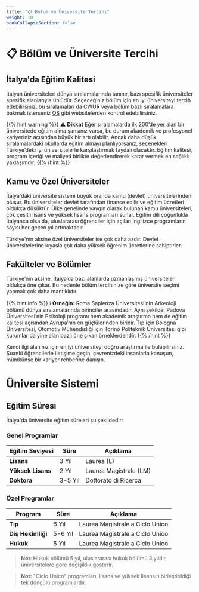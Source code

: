 ```yaml
---
title: "📋 Bölüm ve Üniversite Tercihi"
weight: 10
bookCollapseSection: false
---
```


# 📋 Bölüm ve Üniversite Tercihi

## İtalya'da Eğitim Kalitesi

İtalyan üniversiteleri dünya sıralamalarında tanınır, bazı spesifik üniversiteler spesifik alanlarıyla ünlüdür. Seçeceğiniz bölüm için en iyi üniversiteyi tercih edebilirsiniz, bu sıralamaları da [CWUR](https://cwur.org/2024.php) veya bölüm bazlı sıralamalara bakmak isterseniz [QS](https://www.topuniversities.com/subject-rankings) gibi websitelerden kontrol edebilirsiniz.

{{% hint warning %}}
⚠️ **Dikkat**
Eğer sıralamalarda ilk 200’de yer alan bir üniversitede eğitim alma şansınız varsa, bu durum akademik ve profesyonel kariyeriniz açısından büyük bir artı olabilir. Ancak daha düşük sıralamalardaki okullarda eğitim almayı planlıyorsanız, seçenekleri Türkiye’deki iyi üniversitelerle karşılaştırmak faydalı olacaktır. Eğitim kalitesi, program içeriği ve maliyeti birlikte değerlendirerek karar vermek en sağlıklı yaklaşımdır.
{{% /hint %}}

## Kamu ve Özel Üniversiteler

İtalya'daki üniversite sistemi büyük oranda kamu (devlet) üniversitelerinden oluşur. Bu üniversiteler devlet tarafından finanse edilir ve eğitim ücretleri oldukça düşüktür. Ülke genelinde yaygın olarak bulunan kamu üniversiteleri, çok çeşitli lisans ve yüksek lisans programları sunar. Eğitim dili çoğunlukla İtalyanca olsa da, uluslararası öğrenciler için açılan İngilizce programların sayısı her geçen yıl artmaktadır.

Türkiye'nin aksine özel üniversiteler ise çok daha azdır. Devlet üniversitelerine kıyasla çok daha yüksek öğrenim ücretlerine sahiptirler.

## Fakülteler ve Bölümler

Türkiye’nin aksine, İtalya’da bazı alanlarda uzmanlaşmış üniversiteler oldukça öne çıkar. Bu nedenle bölüm tercihinize göre üniversite seçimi yapmak çok daha mantıklıdır.

{{% hint info %}}
ℹ️ **Örneğin:**
Roma Sapienza Üniversitesi’nin Arkeoloji bölümü dünya sıralamalarında birinciler arasındadır. Aynı şekilde, Padova Üniversitesi’nin Psikoloji programı hem akademik araştırma hem de eğitim kalitesi açısından Avrupa’nın en güçlülerinden biridir. Tıp için Bologna Üniversitesi, Otomotiv Mühendisliği için Torino Politeknik Üniversitesi gibi kurumlar da yine alan bazlı öne çıkan örneklerdendir.
{{% /hint %}}

Kendi ilgi alanınız için en iyi üniversiteyi doğru araştırma ile bulabilirsiniz. Şuanki öğrencilerle iletişime geçin, çevrenizdeki insanlarla konuşun, mümkünse bir kariyer rehberine danışın.

# Üniversite Sistemi

## Eğitim Süresi

İtalya'da üniversite eğitim süreleri şu şekildedir:

### Genel Programlar

| Eğitim Seviyesi | Süre | Açıklama |
|----------------|------|----------|
| **Lisans** | 3 Yıl | Laurea (L) |
| **Yüksek Lisans** | 2 Yıl | Laurea Magistrale (LM) |
| **Doktora** | 3-5 Yıl | Dottorato di Ricerca |

### Özel Programlar

| Program | Süre | Açıklama |
|---------|------|----------|
| **Tıp** | 6 Yıl | Laurea Magistrale a Ciclo Unico |
| **Diş Hekimliği** | 5-6 Yıl | Laurea Magistrale a Ciclo Unico |
| **Hukuk** | 5 Yıl | Laurea Magistrale a Ciclo Unico |

> **Not**: Hukuk bölümü 5 yıl, uluslararası hukuk bölümü 3 yıldır, üniversitelere göre değişiklik gösterir.

> **Not:** "Ciclo Unico" programları, lisans ve yüksek lisansın birleştirildiği tek döngülü programlardır.